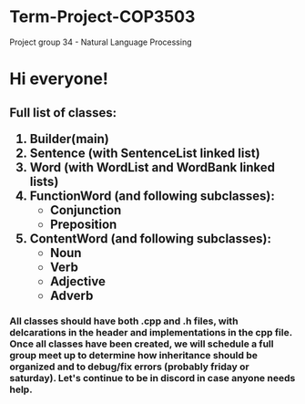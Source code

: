 # Term-Project-COP3503
Project group 34 - Natural Language Processing
<h1> Hi everyone! </h1>
<h2> Full list of classes:
<ol>
  <li> Builder(main) </li>
  <li> Sentence (with SentenceList linked list) </li>
  <li> Word (with WordList and WordBank linked lists) </li>
  <li> FunctionWord (and following subclasses):
    <ul>
      <li> Conjunction </li>
      <li> Preposition </li>
    </ul>
  </li>
  <li> ContentWord (and following subclasses):
    <ul>
      <li> Noun </li>
      <li> Verb </li>
      <li> Adjective </li>
      <li> Adverb </li>
    </ul>
  </li>
</ol>
</h2>

<h3> All classes should have both .cpp and .h files, with delcarations in the header and implementations in the cpp file. Once all classes have been created, we will schedule a full group meet up to determine how inheritance should be organized and to debug/fix errors (probably friday or saturday). Let's continue to be in discord in case anyone needs help.   
      
      

